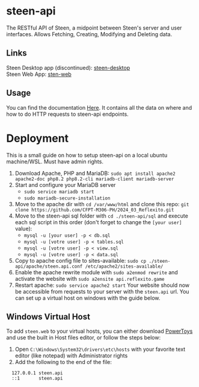 # steen-api
The RESTful API of Steen, a midpoint between Steen's server and user interfaces. Allows Fetching, Creating, Modifying and Deleting data.

## Links
Steen Desktop app (discontinued): [steen-desktop](https://github.com/mbnott/steen-desktop)  
Steen Web App: [sten-web](https://github.com/mbnott/steen-web)

## Usage
You can find the documentation [Here](https://github.com/mbnott/steen-api/blob/main/documentation.md). It contains all the data on where and how to do HTTP requests to steen-api endpoints.

# Deployment
This is a small guide on how to setup steen-api on a local ubuntu machine/WSL. Must have admin rights.
1. Download Apache, PHP and MariaDB: `sudo apt install apache2 apache2-doc php8.2 php8.2-cli mariadb-client mariadb-server`
2. Start and configure your MariaDB server
   - `sudo service mariadb start`
   - `sudo mariadb-secure-installation`
3. Move to the apache dir with `cd /var/www/html` and clone this repo: `git clone https://github.com/CFPT-M306-PH/2024_03_Reflexito.git`
4. Move to the steen-api sql folder with `cd ./steen-api/sql` and execute each sql script in this order (don't forget to change the `[your user]` value):
   - `mysql -u [your user] -p < db.sql`
   - `mysql -u [votre user] -p < tables.sql`
   - `mysql -u [votre user] -p < view.sql`
   - `mysql -u [votre user] -p < data.sql`
5. Copy to apache config file to sites-available: `sudo cp ./steen-api/apache/steen.api.conf /etc/apache2/sites-available/`
6. Enable the apache rewrite module with `sudo a2enmod rewrite` and activate the website with `sudo a2ensite api.reflexito.game`
7. Restart apache: `sudo service apache2 start`
Your website should now be accessible from requests to your server with the `steen.api` url. You can set up a virtual host on windows with the guide below.
## Windows Virtual Host
To add `steen.web` to your virtual hosts, you can either download [PowerToys](https://learn.microsoft.com/en-us/windows/powertoys/) and use the built in Host files editor, or follow the steps below:
1. Open `C:\Windows\System32\drivers\etc\hosts` with your favorite text editor (like notepad) with Administrator rights
2. Add the following to the end of the file:
```
  127.0.0.1 steen.api
  ::1       steen.api
```
